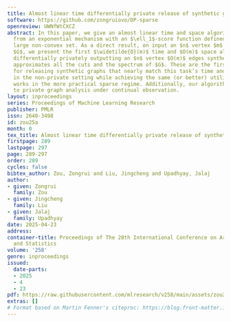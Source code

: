 ```yaml
---
title: Almost linear time differentially private release of synthetic graphs
software: https://github.com/zongruiovo/DP-sparse
openreview: UWNfWtCXCZ
abstract: In this paper, we give an almost linear time and space algorithms to sample
  from an exponential mechanism with an $\ell_1$-score function defined over an exponentially
  large non-convex set. As a direct result, on input an $n$ vertex $m$ edges graph
  $G$, we present the first $\widetilde{O}(m)$ time and $O(m)$ space algorithms for
  differentially privately outputting an $n$ vertex $O(m)$ edges synthetic graph that
  approximates all the cuts and the spectrum of $G$. These are the first private algorithms
  for releasing synthetic graphs that nearly match this task’s time and space complexity
  in the non-private setting while achieving the same (or better) utility as the previous
  works in the more practical sparse regime. Additionally, our algorithms can be extended
  to private graph analysis under continual observation.
layout: inproceedings
series: Proceedings of Machine Learning Research
publisher: PMLR
issn: 2640-3498
id: zou25a
month: 0
tex_title: Almost linear time differentially private release of synthetic graphs
firstpage: 289
lastpage: 297
page: 289-297
order: 289
cycles: false
bibtex_author: Zou, Zongrui and Liu, Jingcheng and Upadhyay, Jalaj
author:
- given: Zongrui
  family: Zou
- given: Jingcheng
  family: Liu
- given: Jalaj
  family: Upadhyay
date: 2025-04-23
address:
container-title: Proceedings of The 28th International Conference on Artificial Intelligence
  and Statistics
volume: '258'
genre: inproceedings
issued:
  date-parts:
  - 2025
  - 4
  - 23
pdf: https://raw.githubusercontent.com/mlresearch/v258/main/assets/zou25a/zou25a.pdf
extras: []
# Format based on Martin Fenner's citeproc: https://blog.front-matter.io/posts/citeproc-yaml-for-bibliographies/
---
```

